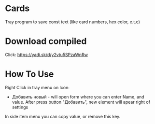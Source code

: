# Cards
Tray program to save const text (like card numbers, hex color, e.t.c)

# Download compiled
Click: https://yadi.sk/d/y2vtu5SPzaWnRw

# How To Use
Right Click in tray menu on Icon:
- Добавить новый - will open form where you can enter Name, and value. After press button "Добавить", new element will apear right of settings

In side item menu you can copy value, or remove  this key.
